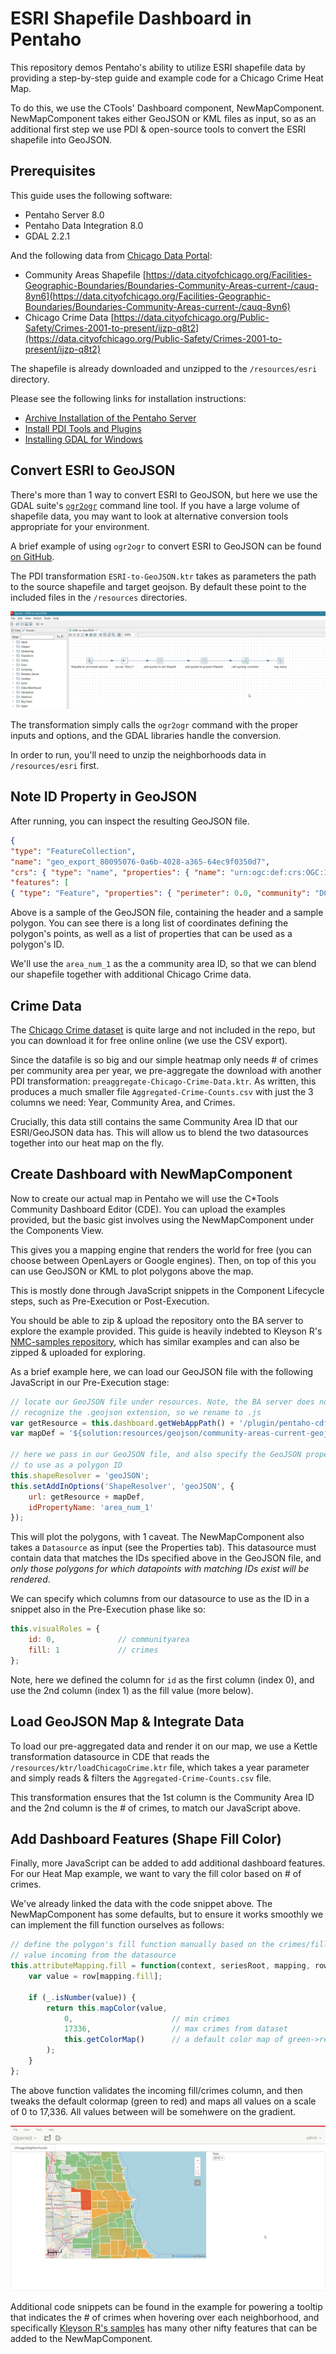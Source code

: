 # ESRI Shapefile Dashboard in Pentaho
This repository demos Pentaho's ability to utilize ESRI shapefile data by
providing a step-by-step guide and example code for a Chicago Crime Heat Map.

To do this, we use the CTools' Dashboard component, NewMapComponent.
NewMapComponent takes either GeoJSON or KML files as input, so as an additional
first step we use PDI & open-source tools to convert the ESRI shapefile into
GeoJSON.

## Prerequisites
This guide uses the following software:
 - Pentaho Server 8.0
 - Pentaho Data Integration 8.0
 - GDAL 2.2.1

And the following data from [Chicago Data Portal](https://data.cityofchicago.org/):
 - Community Areas Shapefile [https://data.cityofchicago.org/Facilities-Geographic-Boundaries/Boundaries-Community-Areas-current-/cauq-8yn6](https://data.cityofchicago.org/Facilities-Geographic-Boundaries/Boundaries-Community-Areas-current-/cauq-8yn6)
 - Chicago Crime Data [https://data.cityofchicago.org/Public-Safety/Crimes-2001-to-present/ijzp-q8t2](https://data.cityofchicago.org/Public-Safety/Crimes-2001-to-present/ijzp-q8t2)

The shapefile is already downloaded and unzipped to the `/resources/esri` directory.

Please see the following links for installation instructions:
 - [Archive Installation of the Pentaho Server](https://help.pentaho.com/Documentation/8.0/Setup/Installation/Archive)
 - [Install PDI Tools and Plugins](https://help.pentaho.com/Documentation/8.0/Setup/Installation/Tools/PDI_Client_and_plugins)
 - [Installing GDAL for Windows](https://sandbox.idre.ucla.edu/sandbox/tutorials/installing-gdal-for-windows)

## Convert ESRI to GeoJSON
There's more than 1 way to convert ESRI to GeoJSON, but here we use the GDAL
suite's [`ogr2ogr`](http://www.gdal.org/ogr2ogr.html) command line tool. If you
have a large volume of shapefile data, you may want to look at alternative 
conversion tools appropriate for your environment.

A brief example of using `ogr2ogr` to convert ESRI to GeoJSON can be found [on
GitHub](https://gist.github.com/benbalter/5858851).

The PDI transformation `ESRI-to-GeoJSON.ktr` takes as parameters the path to the
source shapefile and target geojson. By default these point to the included
files in the `/resources` directories.

![ESRI to GeoJSON Transformation](/resources/img/ESRItoGeoJSONTransform.png?raw=true "ESRI-to-GeoJSON.ktr")

The transformation simply calls the `ogr2ogr` command with the proper inputs and
options, and the GDAL libraries handle the conversion.

In order to run, you'll need to unzip the neighborhoods data in
`/resources/esri` first.

## Note ID Property in GeoJSON
After running, you can inspect the resulting GeoJSON file.

``` json
{
"type": "FeatureCollection",
"name": "geo_export_80095076-0a6b-4028-a365-64ec9f0350d7",
"crs": { "type": "name", "properties": { "name": "urn:ogc:def:crs:OGC:1.3:CRS84" } },
"features": [
{ "type": "Feature", "properties": { "perimeter": 0.0, "community": "DOUGLAS", "shape_len": 31027.0545098, "shape_area": 46004621.158100002, "area": 0.0, "comarea": 0.0, "area_numbe": "35", "area_num_1": "35", "comarea_id": 0.0 }, "geometry": { "type": "Polygon", "coordinates": [ [ [ -87.609140876178913, 41.84469250265397 ], [ -87.609148747578061, 41.844661598424025 ], [ -87.609161120412566, 41.844589611939533 ], [ -87.60916766215837, 41.844517177323148 ], [ -87.609168606001631, 41.844456260738298 ], [ -87.609150121993963, 41.844238716598099 ], [ -87.609072412492878, 41.844194738881008 ], [ -87.609006271478194, 41.844106469286956 ], [ -87.608965021721573, 41.844043457551145 ], [ -87.608915663906131, 41.843955293750533 ], [ -87.608899801189864, 41.843873616495316 ], [ -87.608867013718609, 41.843804382800464 ], [ -87.608851434244883, 41.843697606960852 ], [ -87.608810892810908, 41.843571847766405 ], [ -87.608771272227841, 41.843364517153525 ], [ -87.608721560825273, 41.843307726965172 ], [ -87.608672203896774, 41.843219563055783 ], [ -87.608581527890138, 41.843074662101174 ], [ -87.608473856828695, 41.842948479158864 ], [ -87.608391359901532, 41.84282245528464 ], [ -87.608267402956429, 41.842652243366018 ], [ -87.608176728283681, 41.842507342088794 ], [ -87.608069130184205, 41.842374884194875 ], [ -87.608019561893769, 41.842305544003324 ], [ -87.608020979190101, 41.842180049740598 ], [ -87.607998143968814, 41.841972824540612 ], [ -87.60797502577401, 41.841790698735288 ], [ -87.607976655736223, 41.841646380184173 ], [ -87.607978143955407, 41.841514610782717 ], [ -87.607979490428235, 41.84139539108061 ], [ -87.607947343375457, 41.841269684549609 ], [ -87.607890164768889, 41.84113126985843 ], [ -87.607849343257314, 41.841030609153378 ], [ -87.6077334988166, 41.840885548504232 ], [ -87.607656304333418, 41.840761937932839 ], [ -87.607575831272683, 41.840638219323175 ], [ -87.607527605028679, 41.840560307726882 ], [ -87.60698398203985, 41.840667385242391 ], [ -87.606678164252841, 41.840561372588027 ], [ -87.606713615148593, 41.84050343556909 ], [ -87.606994976547711, 41.840600109806395 ], [ -87.607500904329484, 41.840502844881108 ], [ -87.607461179262401, 41.840459949950414 ], [ -87.607442203513287, 41.840418504760294 ], [ -87.607433270422746, 41.840393959622688 ], [ -87.607436617128926, 41.840369491544998 ], [ -87.607439288991458, 41.840365281721709 ], [ -87.607450162506098, 41.8403481494191 ], [ -87.607413197705213, 41.840268557555525 ], [ -87.607347914052482, 41.84010499069629 ], [ -87.607210919624933, 41.839651627989788 ], [ -87.607095230072332, 41.839512036959185 ], [ -87.607004846332771, 41.839456579941206 ], [ -87.606941313975668, 41.839428186974999 ], [ -87.606903356043873, 41.839409835064373 ], [ -87.606828174153605, 41.839373135024772 ], [ -87.606761040026655, 41.83933868152846 ], [ -87.606701265041181, 41.839302628268129 ], [ -87.606661945018473, 41.839274936625273 ], [ -87.606620473377646, 41.839242840812702 ], [ -87.606584113115503, 41.839212972735666 ], [ -87.606512234002366, 41.839143911110419 ], [ -87.606492281131395, 41.839124496260304 ], [ -87.606467950042642, 41.839100821226083 ], [ -87.606451250935251, 41.83908479828429 ], [ -87.606156278396085, 41.838635021124837 ], [ -87.606140489649192, 41.838638569383249 ], [ -87.604709844857751, 41.838960060651331 ], [ -87.604277730138932, 41.839582138973583 ], [ -87.604274947009301, 41.839827327002233 ], [ -87.6041850632229, 41.839828572849811 ], [ -87.604195462748663, 41.839554371732262 ], [ -87.604667034870289, 41.838879870158486 ], [ -87.606134988799383, 41.838551275839208 ], [ -87.606135940900046, 41.838521050813988 ], [ -87.606129051106365, 41.83843916811513 ], [ -87.606115006484401, 41.838298783785824 ], [ -87.606100962286462, 41.838158399454194 ], [ -87.60607903537435, 41.838023811031199 ], [ -87.606104535951744, 41.837842757122232 ], [ -87.606098903651969, 41.837649815256171 ], [ -87.606085454861173, 41.837456823617309 ], [ -87.606071675238539, 41.837293058456872 ], [ -87.606019145675617, 41.83709981933827 ], [ -87.605974895818392, 41.836865713484876 ], [ -87.605914749030234, 41.83665488941115 ], [ -87.605888369371129, 41.836573038288144 ], [ -87.605846786601433, 41.836444015522062 ], [ -87.605770147570439, 41.836309080179483 ], [ -87.605655024449661, 41.836121290178255 ], [ -87.605516188823557, 41.835956732012157 ], [ -87.60530826793098, 41.83568066919603 ], [ -87.605091869897549, 41.835463008601458 ], [ -87.604821026582854, 41.835221619239171 ], [ -87.604642982373534, 41.835068503508566 ], [ -87.604557868519606, 41.834991969650567 ], [ -87.604544292540623, 41.834810668600824 ], [ -87.604734394605927, 41.834589739767935 ], [ -87.605033321631325, 41.834422111788463 ], [ -87.60499603131494, 41.834264042619196 ], [ -87.604943904990733, 41.834035731872078 ], [ -87.60486846410285, 41.833795581844264 ], [ -87.604745598273126, 41.833601896200186 ], [ -87.60463015102502, 41.833443331091168 ], [ -87.604553054252989, 41.833349311682937 ], [ -87.604436878780731, 41.833255043960662 ], [ -87.604351568559096, 41.833196046173519 ], [ -87.604227180007157, 41.833136800267056 ], [ -87.604071528485832, 41.833077355735888 ], [ -87.603915678158813, 41.833035446397624 ], [ -87.603751680524837, 41.833022713423183 ], [ -87.603610997359368, 41.833021819723456 ], [ -87.603486078226226, 41.833009334910493 ], [ -87.603353675629336, 41.83296757380073 ], [ -87.60322922202495, 41.832914171955359 ], [ -87.603128481143557, 41.83283753823148 ], [ -87.603012441590721, 41.832731578817572 ], [ -87.602912299367773, 41.832602337609416 ], [ -87.602796526830673, 41.832472996899924 ], [ -87.602704334280119, 41.83233211495569 ], [ -87.602705397879035, 41.832238591177486 ], [ -87.602730838581891, 41.832063383573448 ], [ -87.602764494153178, 41.831853154321543 ], [ -87.602765424709474, 41.831771321076367 ], [ -87.602735757451313, 41.831630836817965 ], [ -87.602729537685732, 41.831490501422003 ], [ -87.602710203734702, 41.831366246868484 ], [ -87.602797926842499, 41.831366205493239 ], [ -87.602950022590861, 41.831332891682116 ], [ -87.605834941100198, 41.831233947813658 ], [ -87.606049875324686, 41.831232843510591 ], [ -87.606202677695478, 41.831238201487601 ], [ -87.606702092329968, 41.83123285448886 ], [ -87.606867209865982, 41.831232869841749 ], [ -87.607213956677214, 41.831233004219911 ], [ -87.607490359971052, 41.83121711934546 ], [ -87.608286133643006, 41.83120930550497 ], [ -87.609033063552616, 41.831201966033696 ], [ -87.609395739197154, 41.831198400597813 ], [ -87.610633357790604, 41.831186224615493 ], [ -87.611000828387219, 41.829775870528671 ], [ -87.611009777420009, 41.829746837592928 ], [ -87.611020020755461, 41.829716907188086 ], [ -87.611082409379634, 41.829493833966275 ], [ -87.611276446435596, 41.828796693167142 ], [ -87.611276929715785, 41.828794957987171 ], [ -87.611295070443646, 41.828729779351583 ], [ -87.61129609251968, 41.828726102971622 ], [ -87.61133106844251, 41.828600441977891 ], [ -87.61141795484545, 41.828288268551077 ], [ -87.611419409681673, 41.828283040811712 ], [ -87.611483083546446, 41.82805426402367 ], [ -87.611524178901533, 41.827906610717157 ], [ -87.611626684838953, 41.827536259923775 ], [ -87.611689922705736, 41.827307782942448 ], [ -87.611840086685106, 41.826766349392358 ], [ -87.61188696987567, 41.826594073939539 ], [ -87.611948579408661, 41.82636768508938 ], [ -87.612057937228172, 41.825972922946328 ], [ -87.61212792870873, 41.825722741393648 ], [ -87.612255640535736, 41.825262411032931 ], [ -87.612371284660981, 41.824840229927602 ], [ -87.612576951825034, 41.824089387037823 ], [ -87.612624272403224, 41.823890804368254 ], [ -87.61307586546387, 41.823884775478085 ], [ -87.614364035787759, 41.823868987400886 ], [ -87.615147740928634, 41.82385938125492 ], [ -87.615474829182645, 41.823855371507896 ], [ -87.616109227328607, 41.823847591532811 ], [ -87.616732297640795, 41.823838138571737 ], [ -87.616996824758374, 41.823834106843165 ], [ -87.617258545425742, 41.823830117108997 ], [ -87.61770996887725, 41.82382323440644 ], [ -87.617949727298935, 41.823820294808463 ], [ -87.618214359987633, 41.823817049910133 ], [ -87.618551318114754, 41.823812917215015 ], [ -87.618861747048072, 41.823809108918894 ], [ -87.619177605924079, 41.823805229810674 ], [ -87.619988169314254, 41.823795271059446 ], [ -87.620395359382385, 41.823790266119559 ], [ -87.620953323319398, 41.823783405654012 ], [ -87.621601977330982, 41.823775266620771 ], [ -87.622229825868061, 41.823767385357172 ], [ -87.622346365297076, 41.82376591602609 ], [ -87.622407790675737, 41.823765141434173 ], [ -87.62314672394416, 41.823755821869646 ], [ -87.624267760899997, 41.82374167382762 ], [ -87.624321220578807, 41.823741281810115 ], [ -87.624464324603736, 41.823739621387347 ], [ -87.624822710226837, 41.823735732056264 ], [ -87.624972156172163, 41.823734109844771 ], [ -87.625319363946232, 41.823728676357199 ], [ -87.625597946221959, 41.823724849762066 ], [ -87.625743611513357, 41.823723113788859 ], [ -87.625919747771533, 41.823721014522221 ], [ -87.626080028802548, 41.823718735581544 ], [ -87.626422246817924, 41.823713763376432 ], [ -87.626612025602654, 41.82371100550646 ], [ -87.626987088714102, 41.823708098430288 ], [ -87.627224939585574, 41.823704895572604 ], [ -87.627593414369358, 41.82369902364276 ], [ -87.627734486995962, 41.823696775306928 ], [ -87.628069599464837, 41.823690216380768 ], [ -87.628306563090703, 41.823687582131761 ], [ -87.628617930551442, 41.82368504138433 ], [ -87.628765321909455, 41.823683838244619 ], [ -87.628968199713597, 41.823681491629777 ], [ -87.62902443060878, 41.825259347995924 ], [ -87.629031264745208, 41.825453978587063 ], [ -87.629039529490655, 41.825689412593512 ], [ -87.629045597987428, 41.825885582674807 ], [ -87.629092028441832, 41.827330175681389 ], [ -87.629078277240993, 41.827423231543506 ], [ -87.629047679373016, 41.827510064938942 ], [ -87.628988254248483, 41.827582396205322 ], [ -87.628935205441664, 41.827638767462766 ], [ -87.628923129097814, 41.827679390892357 ], [ -87.628932351424197, 41.827855601985853 ], [ -87.628936827137835, 41.82802969804689 ], [ -87.628941622297262, 41.828254949754218 ], [ -87.628946150025897, 41.828481270076857 ], [ -87.628949443294232, 41.828646055801762 ], [ -87.628951357752328, 41.828740048538236 ], [ -87.628953450397759, 41.828842789442788 ], [ -87.628959314851599, 41.829074331772354 ], [ -87.628962323054225, 41.829190319373318 ], [ -87.628965633270795, 41.829317951650509 ], [ -87.628972633229935, 41.829589841644953 ], [ -87.628980341908004, 41.829890770312957 ], [ -87.628987153716807, 41.83015640219859 ], [ -87.628992592124717, 41.830369857146614 ], [ -87.628999411977716, 41.830641389231531 ], [ -87.629003662420743, 41.830832745534217 ], [ -87.628995682995779, 41.830974949479661 ], [ -87.629144947873456, 41.830972862738065 ], [ -87.629244901104229, 41.830971465313581 ], [ -87.629383954276904, 41.830971195211632 ], [ -87.629476785310999, 41.830971014650942 ], [ -87.629530477529158, 41.830970910065815 ], [ -87.629561052802572, 41.830970850700666 ], [ -87.629565511247833, 41.831059627858274 ], [ -87.629583600793438, 41.831753008321385 ], [ -87.62961050449961, 41.832772324761059 ], [ -87.629615607559202, 41.832976461301037 ], [ -87.629621104030349, 41.833209069249811 ], [ -87.629627516624794, 41.833480449935024 ], [ -87.62964438186583, 41.834160101277817 ], [ -87.629644506698014, 41.834164516741097 ], [ -87.62965495205755, 41.834535101177096 ], [ -87.629656896114298, 41.834613593835577 ], [ -87.62965717450092, 41.83462482781529 ], [ -87.629662398195563, 41.834813012893655 ], [ -87.629662769492498, 41.834826384400777 ], [ -87.629687299549104, 41.83581138272185 ], [ -87.6296984548121, 41.836203993016845 ], [ -87.62972206129453, 41.837034850877885 ], [ -87.629738674431607, 41.837568129220848 ], [ -87.629760405123832, 41.838265671733694 ], [ -87.629762667270825, 41.838353031903779 ], [ -87.629782407450193, 41.839099864719202 ], [ -87.62978731526664, 41.839285545769329 ], [ -87.629793125367755, 41.839508895965494 ], [ -87.629800899746073, 41.839804294512696 ], [ -87.62981523196882, 41.840338484535131 ], [ -87.629829446396414, 41.840863979141943 ], [ -87.629842005862969, 41.841328297547982 ], [ -87.629857507471627, 41.841713961185995 ], [ -87.629860992782241, 41.841835078814036 ], [ -87.629863097170471, 41.841908213085929 ], [ -87.629866196087562, 41.842015892441744 ], [ -87.629875544247383, 41.842337156372679 ], [ -87.629884571751219, 41.842786172707797 ], [ -87.629904880537197, 41.843344479660928 ], [ -87.629914250939578, 41.843762213451434 ], [ -87.62992853162325, 41.844275668802169 ], [ -87.629930607114375, 41.844346292142021 ], [ -87.629944725119529, 41.844799730309134 ], [ -87.629962225405095, 41.845413453899255 ], [ -87.629965244456116, 41.845544832945166 ], [ -87.629965244405, 41.845544837610092 ], [ -87.629787010134351, 41.845545519305652 ], [ -87.629465634652817, 41.845553058289063 ], [ -87.629168184648378, 41.845556605815993 ], [ -87.628727001968386, 41.845561866414165 ], [ -87.628460687963994, 41.845566187369577 ], [ -87.628122693920702, 41.845570789625725 ], [ -87.62791754032429, 41.845573582786777 ], [ -87.627652124801756, 41.845576288272412 ], [ -87.627236960338777, 41.845579719177664 ], [ -87.626960868277962, 41.845585105803806 ], [ -87.626759948514987, 41.845589025578668 ], [ -87.626377088595191, 41.845596493519025 ], [ -87.626264621707648, 41.845598321530268 ], [ -87.626192077014053, 41.845599500330614 ], [ -87.626182687550127, 41.845599653005308 ], [ -87.626143818131183, 41.845600284709981 ], [ -87.62613206505813, 41.845600475791322 ], [ -87.626102772311114, 41.845600951847835 ], [ -87.625797360389868, 41.845606260785715 ], [ -87.625538903842326, 41.845610239172622 ], [ -87.625326100346484, 41.845613603233126 ], [ -87.624793263592309, 41.845622024937491 ], [ -87.624464844941016, 41.845626739987736 ], [ -87.624172590117809, 41.845630488582863 ], [ -87.624079576214086, 41.845631716391125 ], [ -87.623636204771756, 41.845638283661508 ], [ -87.623391914571869, 41.845641901278384 ], [ -87.622137729593817, 41.845660470156673 ], [ -87.620481331299587, 41.845684963325759 ], [ -87.620330598687488, 41.845687191273505 ], [ -87.618864203738838, 41.845710198033245 ], [ -87.617839878126574, 41.845726257985341 ], [ -87.617671405604312, 41.845723202569324 ], [ -87.617298523170078, 41.845668181344095 ], [ -87.617209851901592, 41.845655097125373 ], [ -87.616920911304703, 41.845644513570335 ], [ -87.616661179180809, 41.845644375074727 ], [ -87.616618250647406, 41.845643283921682 ], [ -87.616595031831281, 41.845642151095802 ], [ -87.616571834701844, 41.845639042534557 ], [ -87.616550664385088, 41.845631940000438 ], [ -87.616526267962854, 41.845617874354694 ], [ -87.616503931139562, 41.845596878584573 ], [ -87.616477638606256, 41.845571878946174 ], [ -87.616457986261523, 41.84555037851289 ], [ -87.616437889136634, 41.845526048713836 ], [ -87.616259548073216, 41.84523118998586 ], [ -87.616237799415288, 41.845200236176623 ], [ -87.616217495088478, 41.845178045565817 ], [ -87.616196271835406, 41.845159169766525 ], [ -87.616168759330293, 41.845141626821842 ], [ -87.616139403451967, 41.845128051534694 ], [ -87.616100212138861, 41.845114442263537 ], [ -87.616073534564563, 41.845104231954608 ], [ -87.616035200970032, 41.845095979047379 ], [ -87.616008404203214, 41.845093122317436 ], [ -87.615961805120151, 41.845092172650482 ], [ -87.615112639990286, 41.845106871334231 ], [ -87.614992706295993, 41.845109933063007 ], [ -87.615000791319289, 41.845166216229437 ], [ -87.614000689968677, 41.845166474560351 ], [ -87.613501099439929, 41.845166431553039 ], [ -87.612400991577914, 41.845166392439829 ], [ -87.6119296332906, 41.845225180519478 ], [ -87.611580889079903, 41.845266234632355 ], [ -87.611410604981771, 41.845266548906181 ], [ -87.611122564117707, 41.845266438938452 ], [ -87.610916549223845, 41.84526644821301 ], [ -87.609406145406311, 41.845266503985897 ], [ -87.609409491822717, 41.845217733268257 ], [ -87.609376580922756, 41.845153382636624 ], [ -87.609140876178913, 41.84469250265397 ] ] ] } },
```

Above is a sample of the GeoJSON file, containing the header and a sample
polygon. You can see there is a long list of coordinates defining the polygon's
points, as well as a list of properties that can be used as a polygon's ID.

We'll use the `area_num_1` as the a community area ID, so that we can blend our
shapefile together with additional Chicago Crime data.

## Crime Data
The [Chicago Crime dataset](https://data.cityofchicago.org/Public-Safety/Crimes-2001-to-present/ijzp-q8t2) is quite large and not included in the repo, but you can download it for free online online (we use the CSV export). 

Since the datafile is so big and our simple heatmap only needs # of crimes per
community area per year, we pre-aggregate the download with another PDI
transformation: `preaggregate-Chicago-Crime-Data.ktr`. As written, this produces
a much smaller file `Aggregated-Crime-Counts.csv` with just the 3 columns we
need: Year, Community Area, and Crimes.

Crucially, this data still contains the same Community Area ID that our
ESRI/GeoJSON data has. This will allow us to blend the two datasources together
into our heat map on the fly.

## Create Dashboard with NewMapComponent
Now to create our actual map in Pentaho we will use the C\*Tools Community
Dashboard Editor (CDE). You can upload the examples provided, but the basic gist
involves using the NewMapComponent under the Components View. 

This gives you a mapping engine that renders the world for free (you can choose 
between OpenLayers or Google engines). Then, on top of this you can use GeoJSON
or KML to plot polygons above the map.

This is mostly done through JavaScript snippets in the Component Lifecycle
steps, such as Pre-Execution or Post-Execution.

You should be able to zip & upload the repository onto the BA server to explore
the example provided. This guide is heavily indebted to Kleyson R's
[NMC-samples repository](https://github.com/kleysonr/NMC-samples), which has
similar examples and can also be zipped & uploaded for exploring.

As a brief example here, we can load our GeoJSON file with the following 
JavaScript in our Pre-Execution stage:

``` javascript
// locate our GeoJSON file under resources. Note, the BA server does not 
// recognize the .geojson extension, so we rename to .js
var getResource = this.dashboard.getWebAppPath() + '/plugin/pentaho-cdf-dd/api/resources';
var mapDef = '${solution:resources/geojson/community-areas-current-geojson.js}';

// here we pass in our GeoJSON file, and also specify the GeoJSON property
// to use as a polygon ID
this.shapeResolver = 'geoJSON';
this.setAddInOptions('ShapeResolver', 'geoJSON', {
	url: getResource + mapDef, 
	idPropertyName: 'area_num_1' 
});
```
    
This will plot the polygons, with 1 caveat. The NewMapComponent also takes a
`Datasource` as input (see the Properties tab). This datasource must contain
data that matches the IDs specified above in the GeoJSON file, and *only those
polygons for which datapoints with matching IDs exist will be rendered*. 

We can specify which columns from our datasource to use as the ID in a snippet
also in the Pre-Execution phase like so:

``` javascript
this.visualRoles = {
	id: 0,				// communityarea
	fill: 1				// crimes
};
```

Note, here we defined the column for `id` as the first column (index 0), and use
the 2nd column (index 1) as the fill value (more below).

## Load GeoJSON Map & Integrate Data
To load our pre-aggregated data and render it on our map, we use a Kettle
transformation datasource in CDE that reads the
`/resources/ktr/loadChicagoCrime.ktr` file, which takes a year parameter and
simply reads & filters the `Aggregated-Crime-Counts.csv` file.

This transformation ensures that the 1st column is the Community Area ID and the
2nd column is the # of crimes, to match our JavaScript above.

## Add Dashboard Features (Shape Fill Color)
Finally, more JavaScript can be added to add additional dashboard features. For
our Heat Map example, we want to vary the fill color based on # of crimes. 

We've already linked the data with the code snippet above. The NewMapComponent
has some defaults, but to ensure it works smoothly we can implement the fill
function ourselves as follows:

``` javascript
// define the polygon's fill function manually based on the crimes/fill 
// value incoming from the datasource
this.attributeMapping.fill = function(context, seriesRoot, mapping, row) {
	var value = row[mapping.fill];

	if (_.isNumber(value)) {
		return this.mapColor(value,
			0,						// min crimes
			17336,					// max crimes from dataset
			this.getColorMap()		// a default color map of green->red
		);
	}
};
```

The above function validates the incoming fill/crimes column, and then tweaks
the default colormap (green to red) and maps all values on a scale of 0 to
17,336. All values between will be somehwere on the gradient.

![Chicago Crime Heat Map](/resources/img/ChicagoCrimeHeatMap.png?raw=true "Chicago Crime Heat Map Dashboard")

Additional code snippets can be found in the example for powering a tooltip that
indicates the # of crimes when hovering over each neighborhood, and specifically
[Kleyson R's samples](https://github.com/kleysonr/NMC-samples) has many other 
nifty features that can be added to the NewMapComponent.

